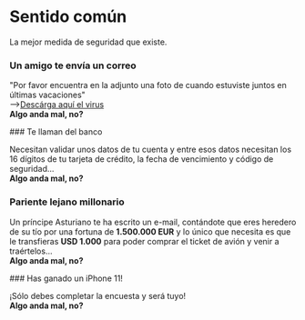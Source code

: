 # Sentido común

La mejor medida de seguridad que existe.

### Un amigo te envía un correo

"Por favor encuentra en la adjunto una foto de cuando estuviste juntos en últimas vacaciones" <br />-->[Descárga aquí el virus](#)
<br />
**Algo anda mal, no?**

### Te llaman del banco

Necesitan validar unos datos de tu cuenta y entre esos datos necesitan los 16 dígitos de tu tarjeta de crédito, la fecha de vencimiento y código de seguridad...<br />
**Algo anda mal, no?**

### Pariente lejano millonario

Un príncipe Asturiano te ha escrito un e-mail, contándote que eres heredero de su tío por una fortuna de **1.500.000 EUR** y lo único que necesita es que le transfieras **USD 1.000** para poder comprar el ticket de avión y venir a traértelos... <br />
**Algo anda mal, no?**

### Has ganado un iPhone 11!

¡Sólo debes completar la encuesta y será tuyo! <br />**Algo anda mal, no?**
